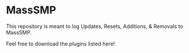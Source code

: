 # MassSMP
This repository is meant to log Updates, Resets, Additions, & Removals to MassSMP.

Feel free to download the plugins listed here!
